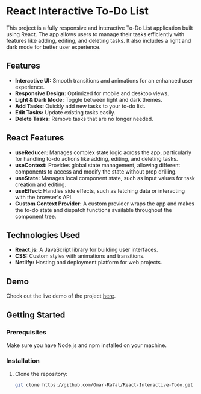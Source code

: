 # React Interactive To-Do List

This project is a fully responsive and interactive To-Do List application built using React. The app allows users to manage their tasks efficiently with features like adding, editing, and deleting tasks. It also includes a light and dark mode for better user experience.

## Features

- **Interactive UI:** Smooth transitions and animations for an enhanced user experience.
- **Responsive Design:** Optimized for mobile and desktop views.
- **Light & Dark Mode:** Toggle between light and dark themes.
- **Add Tasks:** Quickly add new tasks to your to-do list.
- **Edit Tasks:** Update existing tasks easily.
- **Delete Tasks:** Remove tasks that are no longer needed.

## React Features

- **useReducer:** Manages complex state logic across the app, particularly for handling to-do actions like adding, editing, and deleting tasks.
- **useContext:** Provides global state management, allowing different components to access and modify the state without prop drilling.
- **useState:** Manages local component state, such as input values for task creation and editing.
- **useEffect:** Handles side effects, such as fetching data or interacting with the browser's API.
- **Custom Context Provider:** A custom provider wraps the app and makes the to-do state and dispatch functions available throughout the component tree.

## Technologies Used

- **React.js:** A JavaScript library for building user interfaces.
- **CSS:** Custom styles with animations and transitions.
- **Netlify:** Hosting and deployment platform for web projects.

## Demo

Check out the live demo of the project [here]((https://react-interactive-todo.vercel.app/)).

## Getting Started

### Prerequisites

Make sure you have Node.js and npm installed on your machine.

### Installation

1. Clone the repository:
   ```bash
   git clone https://github.com/Omar-Ra7al/React-Interactive-Todo.git
